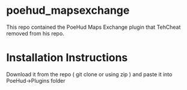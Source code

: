 # poehud_mapsexchange

This repo contained the PoeHud Maps Exchange plugin that TehCheat removed from his repo.

# Installation Instructions
Download it from the repo ( git clone or using zip ) and paste it into PoeHud->Plugins folder